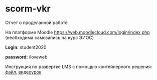 # scorm-vkr
Отчет о проделанной работе

На платформе Moodle https://web.moodlecloud.com/login/index.php (необходима самозапись на курс ЭИОС)

**Login:** student2020

**password:** iloveweb

Инструкция по развертке LMS с помощью контейнерного решения: [файл](https://github.com/Kunica97/scorm-vkr/blob/master/docker), [видеоурок](https://youtu.be/RtB3YwF2tFc)
